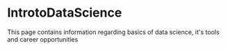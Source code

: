 # IntrotoDataScience
This page contains information regarding basics of data science, it's tools and career opportunities
